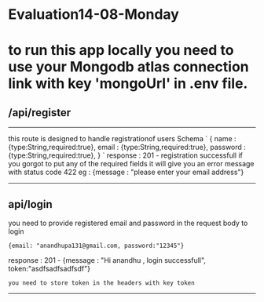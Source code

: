 # Evaluation14-08-Monday

# to run this app locally you need to use your Mongodb atlas connection link with key 'mongoUrl' in .env file.

## /api/register
<hr/>
this route is designed to handle registrationof users
Schema 
`
{
    name : {type:String,required:true},
    email : {type:String,required:true},
    password : {type:String,required:true},
}
`
response : 201 - registration successfull
if you gorgot to put any of the required fields it will give you an error message with status code 422
 eg : {message : "please enter your email address"}

 <hr/>

 ## api/login 
  you need to provide registered email and password in the request body to login 
  
  `{email: "anandhupa131@gmail.com, password:"12345"}`

  response : 201 - {message : "Hi anandhu , login successfull", token:"asdfsadfsadfsdf"}
  
  ``you need to store token in the headers with key token``

 <hr/>

 ## 

